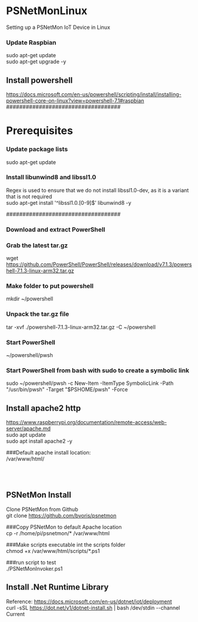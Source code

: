 # PSNetMonLinux
Setting up a PSNetMon IoT Device in Linux


### Update Raspbian
sudo apt-get update <BR />
sudo apt-get upgrade -y <BR />

## Install powershell <BR /> 
https://docs.microsoft.com/en-us/powershell/scripting/install/installing-powershell-core-on-linux?view=powershell-7.1#raspbian
 <BR />
###################################
# Prerequisites

### Update package lists
sudo apt-get update

### Install libunwind8 and libssl1.0
Regex is used to ensure that we do not install libssl1.0-dev, as it is a variant that is not required <BR />
sudo apt-get install '^libssl1.0.[0-9]$' libunwind8 -y <BR />

###################################
### Download and extract PowerShell

### Grab the latest tar.gz
wget https://github.com/PowerShell/PowerShell/releases/download/v7.1.3/powershell-7.1.3-linux-arm32.tar.gz

### Make folder to put powershell
mkdir ~/powershell

### Unpack the tar.gz file
tar -xvf ./powershell-7.1.3-linux-arm32.tar.gz -C ~/powershell

### Start PowerShell
~/powershell/pwsh

### Start PowerShell from bash with sudo to create a symbolic link
sudo ~/powershell/pwsh -c New-Item -ItemType SymbolicLink -Path "/usr/bin/pwsh" -Target "$PSHOME/pwsh" -Force


## Install apache2 http
https://www.raspberrypi.org/documentation/remote-access/web-server/apache.md
 <BR />
sudo apt update <BR />
sudo apt install apache2 -y <BR /> 

###Default apache install location:<BR />
/var/www/html/<BR />

<BR /><BR />
## PSNetMon Install
Clone PSNetMon from Github<BR />
git clone https://github.com/bvoris/psnetmon <BR />

###Copy PSNetMon to default Apache location <BR />
cp -r /home/pi/psnetmon/* /var/www/html <BR />

###Make scripts executable int the scripts folder<BR />
chmod +x /var/www/html/scripts/*.ps1<BR />

###run script to test<BR />
./PSNetMonInvoker.ps1<BR />

## Install .Net Runtime Library
Reference: https://docs.microsoft.com/en-us/dotnet/iot/deployment<BR />
curl -sSL https://dot.net/v1/dotnet-install.sh | bash /dev/stdin --channel Current<BR />
